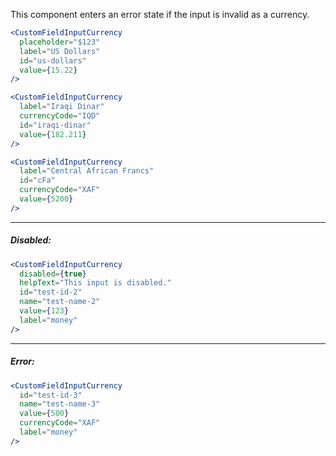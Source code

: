 This component enters an error state if the input is invalid as a currency.

```jsx
<CustomFieldInputCurrency
  placeholder="$123"
  label="US Dollars"
  id="us-dollars"
  value={15.22}
/>

<CustomFieldInputCurrency
  label="Iraqi Dinar"
  currencyCode="IQD"
  id="iraqi-dinar"
  value={182.211}
/>

<CustomFieldInputCurrency
  label="Central African Francs"
  id="cFa"
  currencyCode="XAF"
  value={5200}
/>
```
----
##### Disabled:
```jsx
<CustomFieldInputCurrency
  disabled={true}
  helpText="This input is disabled."
  id="test-id-2"
  name="test-name-2"
  value={123}
  label="money"
/>
```
----
##### Error:
```jsx
<CustomFieldInputCurrency
  id="test-id-3"
  name="test-name-3"
  value={500}
  currencyCode="XAF"
  label="money"
/>
```
